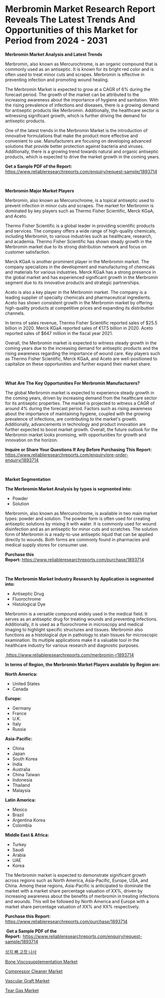<p><h1>Merbromin Market Research Report Reveals The Latest Trends And Opportunities of this Market for Period from 2024 - 2031</h1></p><p><strong>Merbromin Market Analysis and Latest Trends</strong></p>
<p><p>Merbromin, also known as Mercurochrome, is an organic compound that is commonly used as an antiseptic. It is known for its bright red color and is often used to treat minor cuts and scrapes. Merbromin is effective in preventing infection and promoting wound healing.</p><p>The Merbromin Market is expected to grow at a CAGR of 6% during the forecast period. The growth of the market can be attributed to the increasing awareness about the importance of hygiene and sanitation. With the rising prevalence of infections and diseases, there is a growing demand for antiseptic products like Merbromin. Additionally, the healthcare sector is witnessing significant growth, which is further driving the demand for antiseptic products.</p><p>One of the latest trends in the Merbromin Market is the introduction of innovative formulations that make the product more effective and convenient to use. Manufacturers are focusing on developing advanced solutions that provide better protection against bacteria and viruses. Additionally, there is a growing trend towards natural and organic antiseptic products, which is expected to drive the market growth in the coming years.</p></p>
<p><strong>Get a Sample PDF of the Report:&nbsp;</strong> <a href="https://www.reliableresearchreports.com/enquiry/request-sample/1893714">https://www.reliableresearchreports.com/enquiry/request-sample/1893714</a></p>
<p>&nbsp;</p>
<p><strong>Merbromin Major Market Players</strong></p>
<p><p>Merbromin, also known as Mercurochrome, is a topical antiseptic used to prevent infection in minor cuts and scrapes. The market for Merbromin is dominated by key players such as Thermo Fisher Scientific, Merck KGaA, and Aceto.</p><p>Thermo Fisher Scientific is a global leader in providing scientific products and services. The company offers a wide range of high-quality chemicals, including Merbromin, to various industries such as healthcare, research, and academia. Thermo Fisher Scientific has shown steady growth in the Merbromin market due to its strong distribution network and focus on customer satisfaction.</p><p>Merck KGaA is another prominent player in the Merbromin market. The company specializes in the development and manufacturing of chemicals and materials for various industries. Merck KGaA has a strong presence in the global market and has experienced significant growth in the Merbromin segment due to its innovative products and strategic partnerships.</p><p>Aceto is also a key player in the Merbromin market. The company is a leading supplier of specialty chemicals and pharmaceutical ingredients. Aceto has shown consistent growth in the Merbromin market by offering high-quality products at competitive prices and expanding its distribution channels.</p><p>In terms of sales revenue, Thermo Fisher Scientific reported sales of $25.5 billion in 2020. Merck KGaA reported sales of €17.5 billion in 2020. Aceto reported sales of $647 million in the fiscal year 2021.</p><p>Overall, the Merbromin market is expected to witness steady growth in the coming years due to the increasing demand for antiseptic products and the rising awareness regarding the importance of wound care. Key players such as Thermo Fisher Scientific, Merck KGaA, and Aceto are well-positioned to capitalize on these opportunities and further expand their market share.</p></p>
<p>&nbsp;</p>
<p><strong>What Are The Key Opportunities For Merbromin Manufacturers?</strong></p>
<p><p>The global Merbromin market is expected to experience steady growth in the coming years, driven by increasing demand from the healthcare sector for its antiseptic properties. The market is projected to witness a CAGR of around 4% during the forecast period. Factors such as rising awareness about the importance of maintaining hygiene, coupled with the growing prevalence of infections, are contributing to the market's growth. Additionally, advancements in technology and product innovation are further expected to boost market growth. Overall, the future outlook for the Merbromin market looks promising, with opportunities for growth and innovation on the horizon.</p></p>
<p><strong>Inquire or Share Your Questions If Any Before Purchasing This Report:</strong> <a href="https://www.reliableresearchreports.com/enquiry/pre-order-enquiry/1893714">https://www.reliableresearchreports.com/enquiry/pre-order-enquiry/1893714</a></p>
<p>&nbsp;</p>
<p><strong>Market Segmentation</strong></p>
<p><strong>The Merbromin Market Analysis by types is segmented into:</strong></p>
<p><ul><li>Powder</li><li>Solution</li></ul></p>
<p><p>Merbromin, also known as Mercurochrome, is available in two main market types: powder and solution. The powder form is often used for creating antiseptic solutions by mixing it with water. It is commonly used for wound disinfection and as an antiseptic for minor cuts and scratches. The solution form of Merbromin is a ready-to-use antiseptic liquid that can be applied directly to wounds. Both forms are commonly found in pharmacies and medical supply stores for consumer use.</p></p>
<p><strong>Purchase this Report:&nbsp;</strong><a href="https://www.reliableresearchreports.com/purchase/1893714">https://www.reliableresearchreports.com/purchase/1893714</a></p>
<p>&nbsp;</p>
<p><strong>The Merbromin Market Industry Research by Application is segmented into:</strong></p>
<p><ul><li>Antiseptic Drug</li><li>Fluorochrome</li><li>Histological Dye</li></ul></p>
<p><p>Merbromin is a versatile compound widely used in the medical field. It serves as an antiseptic drug for treating wounds and preventing infections. Additionally, it is used as a fluorochrome in microscopy and medical imaging to highlight specific structures and tissues. Merbromin also functions as a histological dye in pathology to stain tissues for microscopic examination. Its multiple applications make it a valuable tool in the healthcare industry for various research and diagnostic purposes.</p></p>
<p><a href="https://www.reliableresearchreports.com/merbromin-r1893714">&nbsp;https://www.reliableresearchreports.com/merbromin-r1893714</a></p>
<p><strong>In terms of Region, the Merbromin Market Players available by Region are:</strong></p>
<p>
    <p> <strong> North America: </strong>
        <ul>
            <li>United States</li>
            <li>Canada</li>
        </ul>
        </p> 
    <p> <strong> Europe: </strong>
        <ul>
            <li>Germany</li>
            <li>France</li>
            <li>U.K.</li>
            <li>Italy</li>
            <li>Russia</li>
        </ul>
        </p> 
    <p> <strong> Asia-Pacific: </strong>
        <ul>
            <li>China</li>
            <li>Japan</li>
            <li>South Korea</li>
            <li>India</li>
            <li>Australia</li>
            <li>China Taiwan</li>
            <li>Indonesia</li>
            <li>Thailand</li>
            <li>Malaysia</li>
        </ul>
        </p> 
    <p> <strong> Latin America: </strong>
        <ul>
            <li>Mexico</li>
            <li>Brazil</li>
            <li>Argentina Korea</li>
            <li>Colombia</li>
        </ul>
        </p> 
    <p> <strong> Middle East & Africa: </strong>
        <ul>
            <li>Turkey</li>
            <li>Saudi</li>
            <li>Arabia</li>
            <li>UAE</li>
            <li>Korea</li>
        </ul>
    </p>
    </p>
<p><p>The Merbromin market is expected to demonstrate significant growth across regions such as North America, Asia-Pacific, Europe, USA, and China. Among these regions, Asia-Pacific is anticipated to dominate the market with a market share percentage valuation of XX%, driven by increasing awareness about the benefits of merbromin in treating infections and wounds. This will be followed by North America and Europe with a market share percentage valuation of XX% and XX% respectively.</p></p>
<p><strong>Purchase this Report: </strong><a href="https://www.reliableresearchreports.com/purchase/1893714">https://www.reliableresearchreports.com/purchase/1893714</a></p>
<p>&nbsp;<strong>Get a Sample PDF of the Report:&nbsp;&nbsp;</strong><a href="https://www.reliableresearchreports.com/enquiry/request-sample/1893714">https://www.reliableresearchreports.com/enquiry/request-sample/1893714</a></p>
<p><strong></strong></p>
<p><p><a href="https://medium.com/@earleciamcneil2024/%EA%B8%80%EB%A1%9C%EB%B2%8C-%EC%83%81%EC%A7%80-%EA%B3%A8%EA%B3%A0%EC%A0%95-%EC%8A%A4%ED%81%AC%EB%A5%98-%EC%8B%9C%EC%9E%A5-%EA%B7%9C%EB%AA%A8-%EB%B0%8F-%EC%A0%90%EC%9C%A0%EC%9C%A8-%EB%B6%84%EC%84%9D-%EC%A0%9C%ED%92%88-%EC%9C%A0%ED%98%95%EB%B3%84-%EC%9D%91%EC%9A%A9%EB%B3%84-%EC%A7%80%EC%97%AD%EB%B3%84-%EC%98%88%EC%B8%A1-2024-2031-5fee09e79d86">상지 뼈 고정 나사</a></p><p><a href="https://www.linkedin.com/pulse/bone-viscosupplementation-market-size-outlook-forecast-2024-d8vpc?trackingId=a4vgeMGGaew44%2ByQeddQHg%3D%3D">Bone Viscosupplementation Market</a></p><p><a href="https://github.com/NorbertYates/Market-Research-Report-List-5/blob/main/compressor-cleaner-market.md">Compressor Cleaner Market</a></p><p><a href="https://www.linkedin.com/pulse/vascular-graft-market-size-trends-complete-industry-overview-mtqyc?trackingId=Xk2fFXQCa6BdEYqiRjUilg%3D%3D">Vascular Graft Market</a></p><p><a href="https://github.com/prosalinda88/Market-Research-Report-List-5/blob/main/tear-gas-market.md">Tear Gas Market</a></p></p>